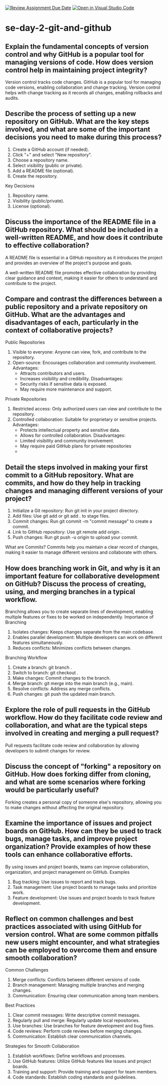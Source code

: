 [![Review Assignment Due Date](https://classroom.github.com/assets/deadline-readme-button-22041afd0340ce965d47ae6ef1cefeee28c7c493a6346c4f15d667ab976d596c.svg)](https://classroom.github.com/a/8wgCKhpZ)
[![Open in Visual Studio Code](https://classroom.github.com/assets/open-in-vscode-2e0aaae1b6195c2367325f4f02e2d04e9abb55f0b24a779b69b11b9e10269abc.svg)](https://classroom.github.com/online_ide?assignment_repo_id=19280792&assignment_repo_type=AssignmentRepo)
# se-day-2-git-and-github
## Explain the fundamental concepts of version control and why GitHub is a popular tool for managing versions of code. How does version control help in maintaining project integrity?
Version control tracks code changes. GitHub is a popular tool for managing code versions, enabling collaboration and change tracking.
Version control helps with change tracking as it records all changes, enabling rollbacks and audits.

## Describe the process of setting up a new repository on GitHub. What are the key steps involved, and what are some of the important decisions you need to make during this process?

1. Create a GitHub account (if needed).
2. Click "+" and select "New repository".
3. Choose a repository name.
4. Select visibility (public or private).
5. Add a README file (optional).
6. Create the repository.

Key Decisions
1. Repository name.
2. Visibility (public/private).
3. License (optional).


## Discuss the importance of the README file in a GitHub repository. What should be included in a well-written README, and how does it contribute to effective collaboration?

A README file is essential in a GitHub repository as it introduces the project and provides an overview of the project's purpose and goals.

A well-written README file promotes effective collaboration by providing clear guidance and context, making it easier for others to understand and contribute to the project.

## Compare and contrast the differences between a public repository and a private repository on GitHub. What are the advantages and disadvantages of each, particularly in the context of collaborative projects?
Public Repositories
1. Visible to everyone: Anyone can view, fork, and contribute to the repository.
2. Open-source: Encourages collaboration and community involvement.
Advantages:
    - Attracts contributors and users.
    - Increases visibility and credibility.
Disadvantages:
    - Security risks if sensitive data is exposed.
    - May require more maintenance and support.

Private Repositories
1. Restricted access: Only authorized users can view and contribute to the repository.
2. Controlled collaboration: Suitable for proprietary or sensitive projects.
Advantages:
    - Protects intellectual property and sensitive data.
    - Allows for controlled collaboration.
Disadvantages:
    - Limited visibility and community involvement.
    - May require paid GitHub plans for private repositories
    - 
## Detail the steps involved in making your first commit to a GitHub repository. What are commits, and how do they help in tracking changes and managing different versions of your project?
1. Initialize a Git repository: Run git init in your project directory.
2. Add files: Use git add <file> or git add . to stage files.
3. Commit changes: Run git commit -m "commit message" to create a commit.
4. Link to GitHub repository: Use git remote add origin <repository URL>.
5. Push changes: Run git push -u origin <branch> to upload your commit.

What are Commits?
Commits help you maintain a clear record of changes, making it easier to manage different versions and collaborate with others.

## How does branching work in Git, and why is it an important feature for collaborative development on GitHub? Discuss the process of creating, using, and merging branches in a typical workflow.

Branching allows you to create separate lines of development, enabling multiple features or fixes to be worked on independently.
Importance of Branching
1. Isolates changes: Keeps changes separate from the main codebase.
2. Enables parallel development: Multiple developers can work on different features simultaneously.
3. Reduces conflicts: Minimizes conflicts between changes.

Branching Workflow
1. Create a branch: git branch <branch-name>.
2. Switch to branch: git checkout <branch-name>.
3. Make changes: Commit changes to the branch.
4. Merge branch: git merge <branch-name> into the main branch (e.g., main).
5. Resolve conflicts: Address any merge conflicts.
6. Push changes: git push the updated main branch.

## Explore the role of pull requests in the GitHub workflow. How do they facilitate code review and collaboration, and what are the typical steps involved in creating and merging a pull request?
Pull requests facilitate code review and collaboration by allowing developers to submit changes for review.

## Discuss the concept of "forking" a repository on GitHub. How does forking differ from cloning, and what are some scenarios where forking would be particularly useful?

Forking creates a personal copy of someone else's repository, allowing you to make changes without affecting the original repository.

## Examine the importance of issues and project boards on GitHub. How can they be used to track bugs, manage tasks, and improve project organization? Provide examples of how these tools can enhance collaborative efforts.

By using issues and project boards, teams can improve collaboration, organization, and project management on GitHub.
Examples
1. Bug tracking: Use issues to report and track bugs.
2. Task management: Use project boards to manage tasks and prioritize work.
3. Feature development: Use issues and project boards to track feature development.


## Reflect on common challenges and best practices associated with using GitHub for version control. What are some common pitfalls new users might encounter, and what strategies can be employed to overcome them and ensure smooth collaboration?
Common Challenges
1. Merge conflicts: Conflicts between different versions of code.
2. Branch management: Managing multiple branches and merging changes.
3. Communication: Ensuring clear communication among team members.

Best Practices
1. Clear commit messages: Write descriptive commit messages.
2. Regularly pull and merge: Regularly update local repositories.
3. Use branches: Use branches for feature development and bug fixes.
4. Code reviews: Perform code reviews before merging changes.
5. Communication: Establish clear communication channels.

Strategies for Smooth Collaboration
1. Establish workflows: Define workflows and processes.
2. Use GitHub features: Utilize GitHub features like issues and project boards.
3. Training and support: Provide training and support for team members.
4. Code standards: Establish coding standards and guidelines.
